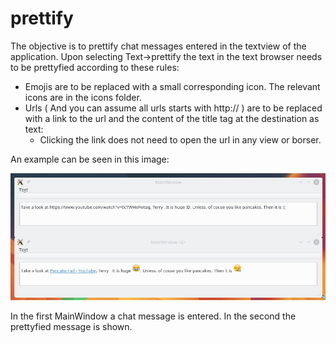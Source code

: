 # prettify

The objective is to prettify chat messages entered in the textview of the application. Upon selecting Text->prettify
the text in the text browser needs to be prettyfied according to these rules:

 * Emojis are to be replaced with a small corresponding icon. The relevant icons are in the icons folder.
 * Urls ( And you can assume all urls starts with http:// ) are to be replaced with a link to the url and the content of the title tag at the destination as text:
    + Clicking the link does not need to open the url in any view or borser.
    
An example can be seen in this image:

![Example](https://raw.githubusercontent.com/mowijo/prettify/master/example.png)

In the first MainWindow a chat message is entered. In the second the prettyfied message is shown.

